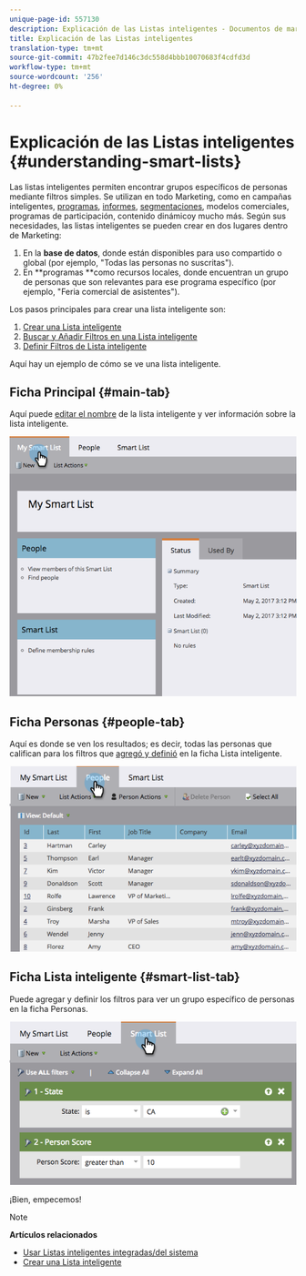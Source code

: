 ```yaml
---
unique-page-id: 557130
description: Explicación de las Listas inteligentes - Documentos de marketing - Documentación del producto
title: Explicación de las Listas inteligentes
translation-type: tm+mt
source-git-commit: 47b2fee7d146c3dc558d4bbb10070683f4cdfd3d
workflow-type: tm+mt
source-wordcount: '256'
ht-degree: 0%

---
```



# Explicación de las Listas inteligentes {#understanding-smart-lists}

Las listas inteligentes permiten encontrar grupos específicos de personas mediante filtros simples. Se utilizan en todo Marketing, como en campañas [](http://docs.marketo.com/display/docs/smart+campaigns)inteligentes, [programas](http://docs.marketo.com/display/docs/programs), [informes](http://docs.marketo.com/display/docs/basic+reporting), [segmentaciones](http://docs.marketo.com/display/docs/segmentation+and+snippets), modelos [](http://docs.marketo.com/display/docs/revenue+cycle+models)[](http://docs.marketo.com/display/docs/drip+nurturing)[](http://docs.marketo.com/display/docs/segmentation+and+snippets)comerciales, programas de participación, contenido dinámicoy mucho más. Según sus necesidades, las listas inteligentes se pueden crear en dos lugares dentro de Marketing:

1. En la **base de datos**, donde están disponibles para uso compartido o global (por ejemplo, &quot;Todas las personas no suscritas&quot;).
1. En **programas **como recursos locales, donde encuentran un grupo de personas que son relevantes para ese programa específico (por ejemplo, &quot;Feria comercial de asistentes&quot;).

Los pasos principales para crear una lista inteligente son:

1. [Crear una Lista inteligente](creating-a-smart-list/create-a-smart-list.md)
1. [Buscar y Añadir Filtros en una Lista inteligente](creating-a-smart-list/find-and-add-filters-to-a-smart-list.md)
1. [Definir Filtros de Lista inteligente](creating-a-smart-list/define-smart-list-filters.md)

Aquí hay un ejemplo de cómo se ve una lista inteligente.

## Ficha Principal {#main-tab}

Aquí puede [editar el nombre](../../../product-docs/core-marketo-concepts/miscellaneous/rename-a-marketo-asset.md) de la lista inteligente y ver información sobre la lista inteligente.

![](assets/smartlist.png)

## Ficha Personas {#people-tab}

Aquí es donde se ven los resultados; es decir, todas las personas que califican para los filtros que [agregó y definió](creating-a-smart-list/find-and-add-filters-to-a-smart-list.md) en la ficha Lista inteligente.

![](assets/smartlist-people.png)

## Ficha Lista inteligente {#smart-list-tab}

Puede agregar y definir los filtros para ver un grupo específico de personas en la ficha Personas.

![](assets/smartlist-filters.png)

¡Bien, empecemos!

>[!NOTE]
>
>**Artículos relacionados**
>
>* [Usar Listas inteligentes integradas/del sistema](using-smart-lists/use-built-in-system-smart-lists.md)
>* [Crear una Lista inteligente](creating-a-smart-list/create-a-smart-list.md)

>



